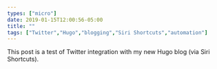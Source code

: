 ```yaml
---
types: ["micro"]
date: 2019-01-15T12:00:56-05:00
title: ""
tags: ["Twitter","Hugo","blogging","Siri Shortcuts","automation"]
---
```

This post is a test of Twitter integration with my new Hugo blog (via Siri Shortcuts).

